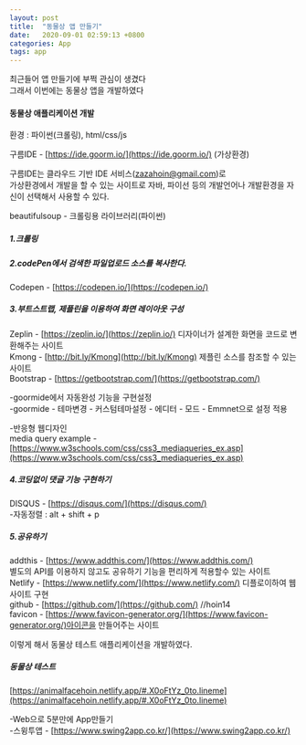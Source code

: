 ```yaml
---
layout: post
title:  "동물상 앱 만들기"
date:   2020-09-01 02:59:13 +0800
categories: App
tags: app
---
```

최근들어 앱 만들기에 부쩍 관심이 생겼다<br>
그래서 이번에는 동물상 앱을 개발하였다<br>

#### 동물상 애플리케이션 개발

환경 : 파이썬(크롤링), html/css/js <br>

구름IDE - [https://ide.goorm.io/](https://ide.goorm.io/) (가상환경)

구름IDE는 클라우드 기반 IDE 서비스(zazahoin@gmail.com)로<br> 
가상환경에서 개발을 할 수 있는 사이트로 자바, 파이선 등의 개발언어나 개발환경을 자신이 선택해서 사용할 수 있다.<br>

beautifulsoup - 크롤링용 라이브러리(파이썬)<br>

##### 1.크롤링<br>

##### 2.codePen에서 검색한 파일업로드 소스를 복사한다.<br>
Codepen - [https://codepen.io/](https://codepen.io/)<br>

##### 3.부트스트랩, 제플린을 이용하여 화면 레이아웃 구성<br>
Zeplin - [https://zeplin.io/](https://zeplin.io/) 디자이너가 설계한 화면을 코드로 변환해주는 사이트<br>
Kmong - [http://bit.ly/Kmong](http://bit.ly/Kmong) 제플린 소스를 참조할 수 있는 사이트<br>
Bootstrap - [https://getbootstrap.com/](https://getbootstrap.com/)

-goormide에서 자동완성 기능을 구현설정<br>
-goormide - 테마변경 - 커스텀테마설정 - 에디터 - 모드 - Emmnet으로 설정 적용<br>

-반응형 웹디자인<br>
media query example - [https://www.w3schools.com/css/css3_mediaqueries_ex.asp](https://www.w3schools.com/css/css3_mediaqueries_ex.asp)<br>

##### 4.코딩없이 댓글 기능 구현하기<br>
DISQUS - [https://disqus.com/](https://disqus.com/)<br>
-자동정렬 : alt + shift + p<br>

##### 5.공유하기<br>
addthis - [https://www.addthis.com/](https://www.addthis.com/)<br> 
별도의 API를 이용하지 않고도 공유하기 기능을 편리하게 적용할수 있는 사이트<br>
Netlify - [https://www.netlify.com/](https://www.netlify.com/) 디플로이하여 웹사이트 구현<br>
github - [https://github.com/](https://github.com/) //hoin14<br>
favicon - [https://www.favicon-generator.org/](https://www.favicon-generator.org/)아이콘을 만들어주는 사이트<br>

이렇게 해서 동물상 테스트 애플리케이션을 개발하였다.<br>

##### 동물상 테스트
[https://animalfacehoin.netlify.app/#.X0oFtYz_0to.lineme](https://animalfacehoin.netlify.app/#.X0oFtYz_0to.lineme)<br>

-Web으로 5분만에 App만들기<br>
-스윙투앱 - [https://www.swing2app.co.kr/](https://www.swing2app.co.kr/)<br>